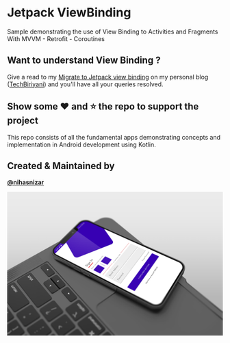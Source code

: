 # Jetpack ViewBinding
Sample demonstrating the use  of View Binding to Activities and Fragments With MVVM - Retrofit - Coroutines

## Want to understand View Binding ?
Give a read to my <a href="https://www.techbiriyani.com/synthetics-imports-are-deprecated-migrate-to-jetpack-view-binding-android/">Migrate to Jetpack view binding</a> on my personal blog (<a href="https://www.techbiriyani.com">TechBiriyani</a>) and you'll have all your queries resolved.



## Show some ❤️ and ⭐ the repo to support the project
This repo consists of all the fundamental apps demonstrating concepts and implementation in Android development using Kotlin.


## Created & Maintained by
<b><a href="https://github.com/nihas">@nihasnizar</a></b>

![Preview](https://raw.githubusercontent.com/nihas/Jetpack-ViewBinding-Login-Mvvm/master/arts/Screen.png)
